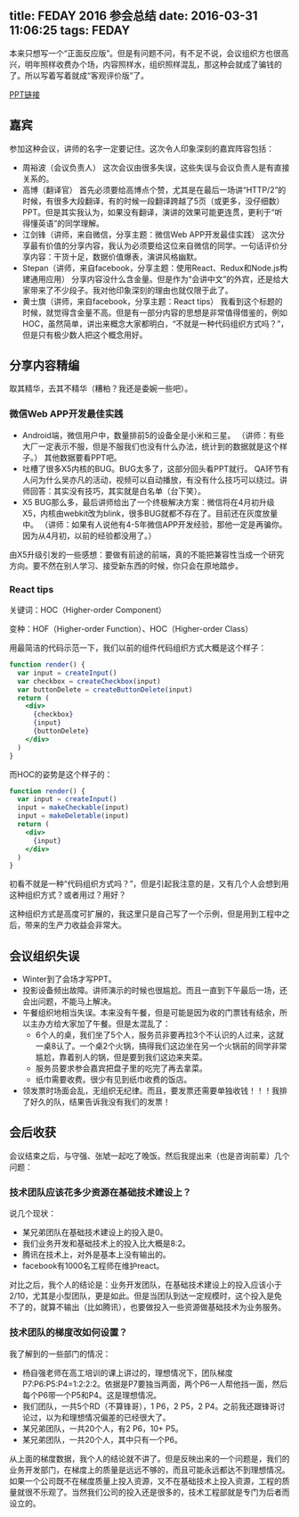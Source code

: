 title: FEDAY 2016 参会总结
date: 2016-03-31 11:06:25
tags: FEDAY
---

本来只想写一个“正面反应版”。但是有问题不问，有不足不说，会议组织方也很高兴，明年照样收费办个场，内容照样水，组织照样混乱，那这种会就成了骗钱的了。所以写着写着就成“客观评价版”了。

[PPT链接](http://www.fequan.com/2016/#ppt)

## 嘉宾

参加这种会议，讲师的名字一定要记住。这次令人印象深刻的嘉宾阵容包括：

* 周裕波（会议负责人）
  这次会议由很多失误，这些失误与会议负责人是有直接关系的。
* 高博（翻译官）
  首先必须要给高博点个赞，尤其是在最后一场讲“HTTP/2”的时候，有很多大段翻译，有的时候一段翻译跨越了5页（或更多，没仔细数）PPT。但是其实我认为，如果没有翻译，演讲的效果可能更连贯，更利于“听得懂英语”的同学理解。
* 江剑锋（讲师，来自微信，分享主题：微信Web APP开发最佳实践）
  这次分享最有价值的分享内容，我认为必须要给这位来自微信的同学。一句话评价分享内容：干货十足，数据价值爆表，演讲风格幽默。
* Stepan（讲师，来自facebook，分享主题：使用React、Redux和Node.js构建通用应用）
  分享内容没什么含金量。但是作为“会讲中文”的外宾，还是给大家带来了不少段子。我对他印象深刻的理由也就仅限于此了。
* 黄士旗（讲师，来自facebook，分享主题：React tips）
  我看到这个标题的时候，就觉得含金量不高。但是有一部分内容的思想是非常值得借鉴的，例如HOC，虽然简单，讲出来概念大家都明白，“不就是一种代码组织方式吗？”，但是只有极少数人把这个概念用好。

## 分享内容精编

取其精华，去其不精华（糟粕？我还是委婉一些吧）。

### 微信Web APP开发最佳实践

* Android端，微信用户中，数量排前5的设备全是小米和三星。
  （讲师：有些大厂一定表示不服，但是不服我们也没有什么办法，统计到的数据就是这个样子。）
  其他数据要看PPT吧。
* 吐槽了很多X5内核的BUG。BUG太多了，这部分回头看PPT就行。
  QA环节有人问为什么吴亦凡的活动，视频可以自动播放，有没有什么技巧可以绕过。讲师回答：其实没有技巧，其实就是白名单（台下笑）。
* X5 BUG那么多，最后讲师给出了一个终极解决方案：微信将在4月初升级X5，内核由webkit改为blink，很多BUG就都不存在了。目前还在灰度放量中。
（讲师：如果有人说他有4-5年微信APP开发经验，那他一定是再骗你。因为从4月初，以前的经验都没用了。）

由X5升级引发的一些感想：要做有前途的前端，真的不能把兼容性当成一个研究方向。要不然在别人学习、接受新东西的时候，你只会在原地踏步。

### React tips

关键词：HOC（Higher-order Component）

变种：HOF（Higher-order Function）、HOC（Higher-order Class）

用最简洁的代码示范一下，我们以前的组件代码组织方式大概是这个样子：

```jsx
function render() {
  var input = createInput()
  var checkbox = createCheckbox(input)
  var buttonDelete = createButtonDelete(input)
  return (
    <div>
	  {checkbox}
      {input}
      {buttonDelete}
    </div>
  )
}
```

而HOC的姿势是这个样子的：

```jsx
function render() {
  var input = createInput()
  input = makeCheckable(input)
  input = makeDeletable(input)
  return (
    <div>
      {input}
    </div>
  )
}
```

初看不就是一种“代码组织方式吗？”，但是引起我注意的是，又有几个人会想到用这种组织方式？或者用过？用好？

这种组织方式是高度可扩展的，我这里只是自己写了一个示例，但是用到工程中之后，带来的生产力收益会非常大。

## 会议组织失误

* Winter到了会场才写PPT。
* 投影设备频出故障。讲师演示的时候也很尴尬。而且一直到下午最后一场，还会出问题，不能马上解决。
* 午餐组织地相当失误。本来没有午餐，但是可能是因为收的门票钱有结余，所以主办方给大家加了午餐。但是太混乱了：
  * 6个人的桌，我们坐了5个人，服务员非要再拉3个不认识的人过来，这就一桌8认了。一个桌2个火锅，搞得我们这边坐在另一个火锅前的同学非常尴尬，靠着别人的锅，但是要到我们这边来夹菜。
  * 服务员要求参会嘉宾把盘子里的吃完了再去拿菜。
  * 纸巾需要收费。很少有见到纸巾收费的饭店。
* 领发票时场面会乱，无组织无纪律。而且，要发票还需要单独收钱！！！我排了好久的队，结果告诉我没有我们的发票！

## 会后收获

会议结束之后，与守强、张虓一起吃了晚饭。然后我提出来（也是咨询前辈）几个问题：
 
### 技术团队应该花多少资源在基础技术建设上？

说几个现状：

* 某兄弟团队在基础技术建设上的投入是0。
* 我们业务开发和基础技术上的投入比大概是8:2。
* 腾讯在技术上，对外是基本上没有输出的。
* facebook有1000名工程师在维护react。

对比之后，我个人的结论是：业务开发团队，在基础技术建设上的投入应该小于2/10，尤其是小型团队，更是如此。但是当团队到达一定规模时，这个投入是免不了的，就算不输出（比如腾讯），也要做投入一些资源做基础技术为业务服务。

### 技术团队的梯度改如何设置？

我了解到的一些部门的情况：

* 杨自强老师在高工培训的课上讲过的，理想情况下，团队梯度P7:P6:P5:P4=1:2:2:2。依据是P7要独当两面，两个P6一人帮他挡一面，然后每个P6带一个P5和P4。这是理想情况。
* 我们团队，一共5个RD（不算锋哥），1 P6，2 P5，2 P4。之前我还跟锋哥讨论过，以为和理想情况偏差的已经很大了。
* 某兄弟团队，一共20个人，有2 P6，10+ P5。
* 某兄弟团队，一共20个人，其中只有一个P6。

从上面的梯度数据，我个人的结论就不讲了。但是反映出来的一个问题是，我们的业务开发部门，在梯度上的质量是远远不够的，而且可能永远都达不到理想情况。如果一个公司既不在梯度质量上投入资源，又不在基础技术上投入资源，工程的质量就很不乐观了。当然我们公司的投入还是很多的，技术工程部就是专门为后者而设立的。
